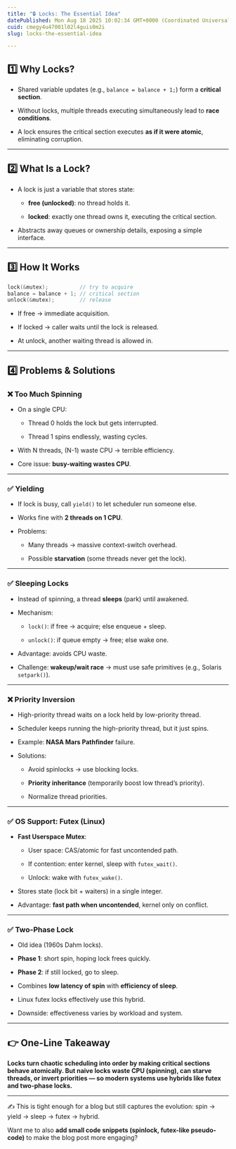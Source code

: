 ```yaml
---
title: "🔒 Locks: The Essential Idea"
datePublished: Mon Aug 18 2025 10:02:34 GMT+0000 (Coordinated Universal Time)
cuid: cmegy4u47001l02l4guis0m2i
slug: locks-the-essential-idea

---
```


## 1️⃣ Why Locks?

* Shared variable updates (e.g., `balance = balance + 1;`) form a **critical section**.
    
* Without locks, multiple threads executing simultaneously lead to **race conditions**.
    
* A lock ensures the critical section executes **as if it were atomic**, eliminating corruption.
    

---

## 2️⃣ What Is a Lock?

* A lock is just a variable that stores state:
    
    * **free (unlocked)**: no thread holds it.
        
    * **locked**: exactly one thread owns it, executing the critical section.
        
* Abstracts away queues or ownership details, exposing a simple interface.
    

---

## 3️⃣ How It Works

```c
lock(&mutex);          // try to acquire
balance = balance + 1; // critical section
unlock(&mutex);        // release
```

* If free → immediate acquisition.
    
* If locked → caller waits until the lock is released.
    
* At unlock, another waiting thread is allowed in.
    

---

## 4️⃣ Problems & Solutions

### ❌ Too Much Spinning

* On a single CPU:
    
    * Thread 0 holds the lock but gets interrupted.
        
    * Thread 1 spins endlessly, wasting cycles.
        
* With N threads, (N-1) waste CPU → terrible efficiency.
    
* Core issue: **busy-waiting wastes CPU**.
    

---

### ✅ Yielding

* If lock is busy, call `yield()` to let scheduler run someone else.
    
* Works fine with **2 threads on 1 CPU**.
    
* Problems:
    
    * Many threads → massive context-switch overhead.
        
    * Possible **starvation** (some threads never get the lock).
        

---

### ✅ Sleeping Locks

* Instead of spinning, a thread **sleeps** (park) until awakened.
    
* Mechanism:
    
    * `lock()`: if free → acquire; else enqueue + sleep.
        
    * `unlock()`: if queue empty → free; else wake one.
        
* Advantage: avoids CPU waste.
    
* Challenge: **wakeup/wait race** → must use safe primitives (e.g., Solaris `setpark()`).
    

---

### ❌ Priority Inversion

* High-priority thread waits on a lock held by low-priority thread.
    
* Scheduler keeps running the high-priority thread, but it just spins.
    
* Example: **NASA Mars Pathfinder** failure.
    
* Solutions:
    
    * Avoid spinlocks → use blocking locks.
        
    * **Priority inheritance** (temporarily boost low thread’s priority).
        
    * Normalize thread priorities.
        

---

### ✅ OS Support: Futex (Linux)

* **Fast Userspace Mutex**:
    
    * User space: CAS/atomic for fast uncontended path.
        
    * If contention: enter kernel, sleep with `futex_wait()`.
        
    * Unlock: wake with `futex_wake()`.
        
* Stores state (lock bit + waiters) in a single integer.
    
* Advantage: **fast path when uncontended**, kernel only on conflict.
    

---

### ✅ Two-Phase Lock

* Old idea (1960s Dahm locks).
    
* **Phase 1**: short spin, hoping lock frees quickly.
    
* **Phase 2**: if still locked, go to sleep.
    
* Combines **low latency of spin** with **efficiency of sleep**.
    
* Linux futex locks effectively use this hybrid.
    
* Downside: effectiveness varies by workload and system.
    

---

## 👉 One-Line Takeaway

**Locks turn chaotic scheduling into order by making critical sections behave atomically. But naive locks waste CPU (spinning), can starve threads, or invert priorities — so modern systems use hybrids like futex and two-phase locks.**

---

✍️ This is tight enough for a blog but still captures the evolution: spin → yield → sleep → futex → hybrid.

Want me to also **add small code snippets (spinlock, futex-like pseudo-code)** to make the blog post more engaging?